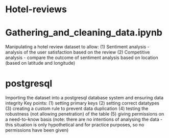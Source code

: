 # Hotel-reviews

# Gathering_and_cleaning_data.ipynb
Manipulating a hotel review dataset to allow:
(1) Sentiment analysis - analysis of the user satisfaction based on the review
(2) Competitive analysis - compare the outcome of sentiment analysis based on location (based on latitude and longitude)

# postgresql
Importing the dataset into a postgresql database system and ensuring data integrity
Key points:
(1) setting primary keys
(2) setting correct datatypes
(3) creating a custom rule to prevent data duplication
(4) testing the robustness (not allowing penetration) of the table
(5) giving permissions on a need-to-know basis (note: there are no intentions of analysing the data - this situation is only hypothetical and for practice purposes, so no permissions have been given)
